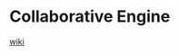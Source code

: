Collaborative Engine
======================

[wiki](https://github.com/excellent-cancer/collaborative-engine/wiki)